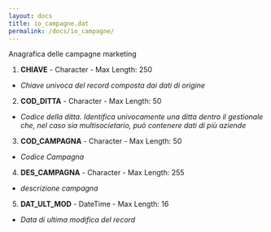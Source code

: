 ```yaml
---
layout: docs
title: io_campagne.dat
permalink: /docs/io_campagne/
---
```


Anagrafica delle campagne marketing

1. **CHIAVE** - Character - Max Length: 250
  * *Chiave univoca del record composta dai dati di origine*
2. **COD_DITTA** - Character - Max Length: 50
  * *Codice della ditta. Identifica univocamente una ditta dentro il gestionale che, nel caso sia multisocietario, può contenere dati di più aziende*
3. **COD_CAMPAGNA** - Character - Max Length: 50
  * *Codice Campagna*
4. **DES_CAMPAGNA** - Character - Max Length: 255
  * *descrizione campagna*
5. **DAT_ULT_MOD** - DateTime - Max Length: 16
  * *Data di ultima modifica del record*


